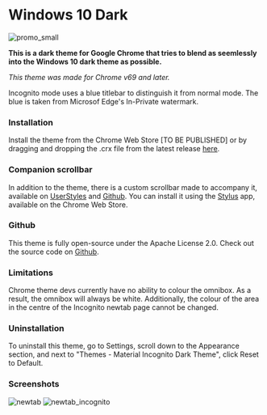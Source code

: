 # Windows 10 Dark

![promo_small](https://raw.githubusercontent.com/InsanityDevice/Windows-10-Dark-theme-for-Google-Chrome/master/Images/promo_small.png)

**This is a dark theme for Google Chrome that tries to blend as seemlessly into the Windows 10 dark theme as possible.**

*This theme was made for Chrome v69 and later.* 

Incognito mode uses a blue titlebar to distinguish it from normal mode. The blue is taken from Microsof Edge's In-Private watermark.

### Installation
Install the theme from the Chrome Web Store [TO BE PUBLISHED] or by dragging and dropping the .crx file from the latest release [here](https://github.com/InsanityDevice/Windows-10-Dark-theme-for-Google-Chrome/releases).

### Companion scrollbar
In addition to the theme, there is a custom scrollbar made to accompany it, available on [UserStyles](https://userstyles.org/styles/166079/windows-10-dark-scrollbar) and [Github](https://raw.githubusercontent.com/InsanityDevice/Windows-10-Dark-theme-for-Google-Chrome/master/Windows-10-Dark-Scrollbar.user.css). You can install it using the [Stylus](https://chrome.google.com/webstore/detail/stylus/clngdbkpkpeebahjckkjfobafhncgmne) app, available on the Chrome Web Store.

### Github
This theme is fully open-source under the Apache License 2.0. Check out the source code on [Github](https://github.com/InsanityDevice/Windows-10-Dark-theme-for-Google-Chrome).

### Limitations
Chrome theme devs currently have no ability to colour the omnibox. As a result, the omnibox will always be white. Additionally, the colour of the area in the centre of the Incognito newtab page cannot be changed.

### Uninstallation
To uninstall this theme, go to Settings, scroll down to the Appearance section, and next to "Themes - Material Incognito Dark Theme", click Reset to Default.

### Screenshots
![newtab](https://raw.githubusercontent.com/InsanityDevice/Windows-10-Dark-theme-for-Google-Chrome/master/Images/screenshot_1.png)
![newtab_incognito](https://raw.githubusercontent.com/InsanityDevice/Windows-10-Dark-theme-for-Google-Chrome/master/Images/screenshot_2.png)
